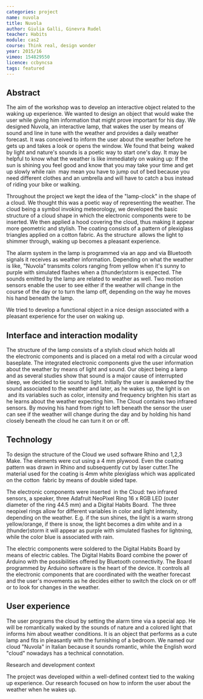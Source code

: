 ```yaml
---
categories: project
name: nuvola
title: Nuvola
author: Giulia Galli, Ginevra Rudel
teacher: Habits
module: cas2
course: Think real, design wonder
year: 2015/16
vimeo: 154829550
licence: ccbyncsa
tags: featured
---
```

## Abstract

The aim of the workshop was to develop an interactive object related to the waking up experience. We wanted to design an object that would wake the user while giving him information that might prove important for his day. 
We designed Nuvola, an interactive lamp, that wakes the user by means of sound and line in tune with the weather and provides a daily weather forecast. It was conceived to inform the user about the weather before he gets up and takes a look or opens the window. We found that being  waked by light and nature's sounds is a poetic way to start one's day. It may be helpful to know what the weather is like immediately on waking up: If the sun is shining you feel good and know that you may take your time and get up slowly while rain  may mean you have to jump out of bed because you need different clothes and an umbrella and will have to catch a bus instead of riding your bike or walking.

Throughout the project we kept the idea of the "lamp-clock" in the shape of a cloud. We thought this was a poetic way of representing the weather. The cloud being a symbol invoking meteorology, we developed the basic structure of a cloud shape in which the electronic components were to be inserted. We then applied a hood covering the cloud, thus making it appear more geometric and stylish. The coating consists of a pattern of plexiglass triangles applied on a cotton fabric. As the structure  allows the light to shimmer through, waking up becomes a pleasant experience.

The alarm system in the lamp is programmed via an app and via Bluetooth signals it receives as weather information. Depending on what the weather is like, "Nuvola" transmits colors ranging from yellow when it's sunny to purple with simulated flashes when a (thunder)storm is expected. The sounds emitted by the lamp are related to weather as well. Two motion sensors enable the user to see either if the weather will change in the course of the day or to turn the lamp off, depending on the way he moves his hand beneath the lamp. 

We tried to develop a functional object in a nice design associated with a pleasant experience for the user on waking up.


## Interface and interaction modality

The structure of the lamp consists of a stylish cloud which holds all the electronic components and is placed on a metal rod with a circular wood baseplate. The integrated electronic components give the user information about the weather 
by means of light and sound. Our object being a lamp and as several studies show that sound is a major cause of interrupted sleep, we decided to tie sound to light. Initially the user is awakened by the sound associated to the weather and later, as he wakes up, the light is on  and its variables such as color, intensity and frequency brighten his start as he learns about the weather expecting him.
The Cloud contains two infrared sensors. By moving his hand from right to left beneath the sensor the user can see if the weather will change during the day and by holding his hand closely beneath the cloud he can turn it on or off.


## Technology

To design the structure of the Cloud we used software Rhino and 1,2,3 Make. The elements were cut using a 4 mm plywood. Even the coating pattern was drawn in Rhino and subsequently cut by laser cutter.The material used for the coating is 4mm white plexiglass which was applicated on the cotton  fabric by means of double sided tape. 

The electronic components were inserted  in the Cloud: two infrared sensors, a speaker, three Adafruit NeoPixel Ring 16 x RGB LED (outer diameter of the ring 44.5 mm) and a Digital Habits Board.  The three neopixel rings allow for different variables in color and light intensity, depending on the weather. E.g. if the sun shines, the light is a warm strong yellow/orange, if there is snow, the light becomes a dim white and in a (thunder)storm it will appear as purple with simulated flashes for lightning, while the color blue is associated with rain.

The electric components were soldered to the Digital Habits Board by means of electric cables. The Digital Habits Board combine the power of Arduino with the possibilities offered by Bluetooth connectivity. The Board programmed by Arduino software is the heart of the device. It controls all the electronic components that are coordinated with the weather forecast and the user's movements as he decides either to switch the clock on or off or to look for changes in the weather.


## User experience

The user programs the cloud by setting the alarm time via a special app. He will be romantically waked by the sounds of nature and a colored light that informs him about weather conditions. It is an object that performs as a cute lamp and fits in pleasantly with the furnishing of a bedroom. We named our cloud "Nuvola" in Italian because it sounds romantic, while the English word "cloud" nowadays has a technical connotation.    
 

Research and development context

The project was developed within a well-defined context tied to the waking up experience. Our research focused on how to inform the user about the weather when he wakes up.